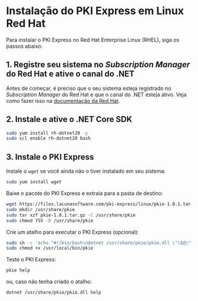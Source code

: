 ﻿# Instalação do PKI Express em Linux Red Hat

Para instalar o PKI Express no Red Hat Enterprise Linux (RHEL), siga os passos abaixo:

## 1. Registre seu sistema no *Subscription Manager* do Red Hat e ative o canal do .NET

Antes de começar, é preciso que o seu sistema esteja registrado no *Subscription Manager* do Red Hat e que o canal do .NET esteja ativo.
Veja como fazer isso na [documentação da Red Hat](https://access.redhat.com/documentation/en-us/net_core/2.0/html/getting_started_guide/gs_install_dotnet#install_register_rehel).

## 2. Instale e ative o .NET Core SDK

```sh
sudo yum install rh-dotnet20 -y
sudo scl enable rh-dotnet20 bash
```

## 3. Instale o PKI Express

Instale o `wget` se você ainda não o tiver instalado em seu sistema:

```sh
sudo yum install wget
```

Baixe o pacote do PKI Express e extraia para a pasta de destino:

```sh
wget https://files.lacunasoftware.com/pki-express/linux/pkie-1.0.1.tar.gz
sudo mkdir /usr/share/pkie
sudo tar xzf pkie-1.0.1.tar.gz -C /usr/share/pkie
sudo chmod 755 -R /usr/share/pkie
```

Crie um atalho para executar o PKI Express (opcional):

```sh
sudo sh -c 'echo "#!/bin/bash\ndotnet /usr/share/pkie/pkie.dll \"\$@\"" > /usr/local/bin/pkie'
sudo chmod +x /usr/local/bin/pkie
```

Teste o PKI Express:

```sh
pkie help
```

ou, caso não tenha criado o atalho:

```sh
dotnet /usr/share/pkie/pkie.dll help
```
